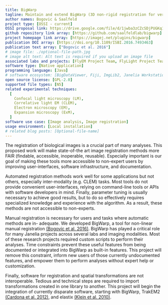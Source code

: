 ```yaml
---
title: BigWarp
tagline: Maintain and extend BigWarp (3D non-rigid registration for very large volumes).
author names: Bogovic & Saalfeld
project type: [OSSI - current]
OSSI proposal link: https://drive.google.com/file/d/1jwba3zCZcSDjPUGKq1APkwVA20TIeJUY/view
github repository link array: [https://github.com/saalfeldlab/bigwarp]
project homepage link array: [https://imagej.net/plugins/bigwarp]
publication DOI array: [https://doi.org/10.1109/ISBI.2016.7493463]
publication text array: ["Bogovic et al. 2016"]
# image file: ./optional-file-path.jpg
# image alt text: Alt text is required if you upload an image file
associated labs and projects: [FlyEM Project Team, FlyLight Project Team]
software type: [Native application]
programming language: [Java]
# software ecosystem: [BigDataViewer, Fiji, ImgLib2, Janelia Workstation, Java Virtual Machine, Napari]
open source license: [GPL-2.0]
supported file types: [N5]
related experimental techniques:
  [
    Confocal light microscopy (LM),
    Correlative light EM (CLEM),
    Electron microscopy (EM),
    Expansion microscopy (ExM),
  ]
software use case: [Image analysis, Image registration]
usage environment: [Local installation]
# related blog posts: [Optional-file-name]
---
```


The registration of biological images is a crucial part of many analyses. This proposed work will make state-of-the art image registration methods more FAIR (findable, accessible, inoperable, reusable). Especially important is our goal of making these tools more accessible to non-expert users by improving user-interfaces, software infrastructure, and documentation.

Automated registration methods work well for some applications but not others, especially inter-modality (e.g. CLEM) tasks. Most tools do not provide convenient user-interfaces, relying on command-line tools or APIs with software developers in mind. Finally, parameter tuning is usually necessary to achieve good results, but to do so effectively requires specialized knowledge and experience with the algorithm. As a result, these methods are not accessible to non-experts.

Manual registration is necessary for users and tasks where automatic methods are in- adequate. We developed BigWarp, a tool for non-linear manual registration [(Bogovic et al. 2016)](https://doi.org/10.1109/ISBI.2016.7493463). BigWarp has played a critical role for many Janelia projects across several labs and imaging modalities. Most of these research projects required custom scripts to perform their analyses. Time constraints prevent these useful features from being documented or integrated into BigWarp as built-in features. This project will remove this constraint, inform new users of those currently undocumented features, and empower them to perform analyses without expert help or customization.

Finally, software for registration and spatial transformations are not interoperable. Tedious and technical steps are required to import transformations created in one library to another. This project will begin the integration of currently disparate software, starting with BigWarp, TrakEM2 [(Cardona et al. 2012)](https://doi.org/10.1371/journal.pone.0038011), and elastix [(Klein et al. 2010)](https://doi.org/10.1109/TMI.2009.2035616).
